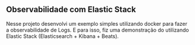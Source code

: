 ## Observabilidade com Elastic Stack

Nesse projeto desenvolvi um exemplo simples utilizando docker para fazer a observabilidade de Logs. E para isso, fiz uma demonstração do utilizando Elastic Stack (Elasticsearch + Kibana + Beats).
